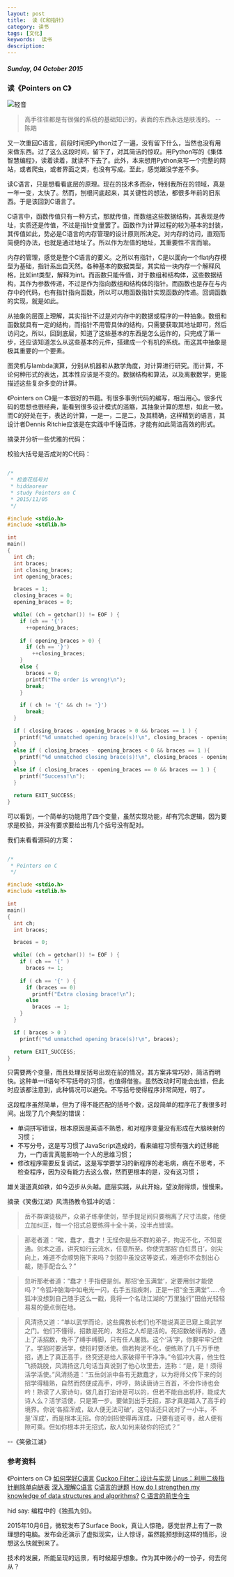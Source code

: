 ```yaml
---
layout: post
title:  读《C和指针》
category: 读书
tags: [文化]
keywords:  读书
description: 
---
```


##### Sunday, 04 October 2015

### 读《Pointers on C》

![轻音](/../../assets/img/book/2015/wangxizhi_1.jpg)

> 高手往往都是有很强的系统的基础知识的，表面的东西永远是肤浅的。
--陈皓

又一次重回C语言，前段时间把Python过了一遍，没有留下什么，当然也没有用来做东西。过了这么这段时间，留下了，对其简洁的惊叹。用Python写的《集体智慧编程》，读着读着，就读不下去了。此外，本来想用Python来写一个完整的网站，或者爬虫，或者界面之类，也没有写成。至此，感觉跟没学差不多。

读C语言，只是想看看底层的原理。现在的技术多而杂，特别我所在的领域，真是一年一变，太快了。然而，刨根问底起来，其关键性的想法，都很多年前的旧东西。于是该回到C语言了。

C语言中，函数传值只有一种方式，那就传值，而数组这些数据结构，其表现是传址，实质还是传值，不过是指针变量罢了。函数作为计算过程的较为基本的封装，其传值如此，势必是C语言的内存管理的设计原则所决定。对内存的访问，直观而简便的办法，也就是通过地址了。所以作为左值的地址，其重要性不言而喻。

内存的管理，感觉是整个C语言的要义。之所以有指针，C是以面向一个flat内存模型为基础，指针系出自天然。各种基本的数据类型，其实给一块内存一个解释风格，比如int类型，解释为int。而函数只能传值，对于数组和结构体，这些数据结构，其作为参数传递，不过是作为指向数组和结构体的指针。而函数也是存在与内存中的代码，也有指针指向函数，所以可以用函数指针实现函数的传递。回调函数的实现，就是如此。

从抽象的层面上理解，其实指针不过是对内存中的数据或程序的一种抽象。数组和函数就具有一定的结构，而指针不用管具体的结构，只需要获取其地址即可，然后访问之。所以，回到底层，知道了这些基本的东西是怎么运作的，只完成了第一步，还应该知道怎么从这些基本的元件，搭建成一个有机的系统。而这其中抽象是极其重要的一个要素。

图灵机与lambda演算，分别从机器和从数学角度，对计算进行研究。而计算，不论何种形式的表达，其本性应该是不变的。数据结构和算法，以及离散数学，更能描述这些复杂多变的计算。

《Pointers on C》是一本很好的书籍。有很多事例代码的编写，相当用心。很多代码的思想也很经典，能看到很多设计模式的滥觞，其抽象计算的思想，如此一致。而C的好处在于，表达的计算，一是一，二是二，及其精确，这样精到的语言，其设计者Dennis Ritchie应该是在实践中千锤百炼，才能有如此简洁高效的形式。

摘录并分析一些优雅的代码：

校验大括号是否成对的C代码：

````c

/*
 * 检查花括号对
 * hiddaorear
 * study Pointers on C
 * 2015/11/05
 */

#include <stdio.h>
#include <stdlib.h>

int
main()
{
  int ch;
  int braces;
  int closing_braces;
  int opening_braces;

  braces = 1;
  closing_braces = 0;
  opening_braces = 0;

  while( (ch = getchar()) != EOF ) {
    if (ch == '{')
      ++opening_braces;
    
    if ( opening_braces > 0) {
      if (ch == '}')
        ++closing_braces;
    }
    else {
      braces = 0;
      printf("The order is wrong!\n");
      break;
    }

    if ( ch != '{' && ch != '}')
      break;
  }

  if ( closing_braces - opening_braces > 0 && braces == 1 ) {
    printf("%d unmatched opening brace(s)!\n", closing_braces - opening_braces );
  }
  else if ( closing_braces - opening_braces < 0 && braces == 1 ){
    printf("%d unmatched closing brace(s)!\n", closing_braces - opening_braces );
  }
  else if ( closing_braces - opening_braces == 0 && braces == 1 ) {
    printf("Success!\n");
  }

  return EXIT_SUCCESS;
}


````

可以看到，一个简单的功能用了四个变量，虽然实现功能，却有冗余逻辑，因为要求是校验，并没有要求要给出有几个括号没有配对。

我们来看看源码的方案：


````c

/*
 * Pointers on C
 */

#include <stdio.h>
#include <stdlib.h>

int
main()
{
  int ch;
  int braces;

  braces = 0;

  while( (ch = getchar()) != EOF ) {
    if ( ch == '{' )
      braces += 1;
    
    if ( ch == '{' ) {
      if (braces == 0)
        printf("Extra closing brace!\n");
      else
        braces -= 1;
    }
  }

  if ( braces > 0 )
    printf("%d unmatched opening brace(s)!\n", braces);

  return EXIT_SUCCESS;
}


````

只需要两个变量，而且处理反括号出现在前的情况，其方案非常巧妙，简洁而明快。这种单一if语句不写括号的习惯，也值得借鉴。虽然改动时可能会出错，但此时应该都注意到，此种情况可以避免。不写括号使得程序非常简短，明了。

这段程序虽然简单，但为了得不能匹配的括号个数，这段简单的程序花了我很多时间。出现了几个典型的错误：

- 单词拼写错误，根本原因是英语不熟悉，和对程序变量没有形成在大脑映射的习惯；
- 不写分号，这是写习惯了JavaScript造成的，看来编程习惯有强大的迁移能力，一门语言真能影响一个人的思维习惯；
- 修改程序需要反复调试，这是写学要学习的新程序的老毛病，病在不思考，不检查程序，因为没有能力去这么做，然而更根本的是，没有这习惯；

雄关漫道真如铁，如今迈步从头越。底层实践，从此开始，望汝耐得烦，慢慢来。

摘录《笑傲江湖》风清扬教令狐冲的话：

> 岳不群课徒极严，众弟子练拳使剑，举手提足间只要稍离了尺寸法度，他便立加纠正，每一个招式总要练得十全十美，没半点错误。

> 那老者道：“唉，蠢才，蠢才！无怪你是岳不群的弟子，拘泥不化，不知变通。剑术之道，讲究如行云流水，任意所至。你使完那招‘白虹贯日’，剑尖向上，难道不会顺势拖下来吗？剑招中虽没这等姿式，难道你不会别出心裁，随手配合么？”

> 忽听那老者道：“蠢才！手指便是剑。那招‘金玉满堂’，定要用剑才能使吗？”令狐冲脑海中如电光一闪，右手五指疾刺，正是一招“金玉满堂”……令狐冲没想到自己随手这么一戳，竟将一个名动江湖的“万里独行”田伯光轻轻易易的便点倒在地。

> 风清扬又道：“单以武学而论，这些魔教长老们也不能说真正已窥上乘武学之门。他们不懂得，招数是死的，发招之人却是活的。死招数破得再妙，遇上了活招数，免不了缚手缚脚，只有任人屠戮。这个‘活’字，你要牢牢记住了。学招时要活学，使招时要活使。倘若拘泥不化，便练熟了几千万手绝招，遇上了真正高手，终究还是给人家破得干干净净。”令狐冲大喜，他生性飞扬跳脱，风清扬这几句话当真说到了他心坎里去，连称：“是，是！须得活学活使。”风清扬道：“五岳剑派中各有无数蠢才，以为将师父传下来的剑招学得精熟，自然而然便成高手，哼哼，熟读唐诗三百首，不会作诗也会吟！熟读了人家诗句，做几首打油诗是可以的，但若不能自出机杼，能成大诗人么？活学活使，只是第一步。要做到出手无招，那才真是踏入了高手的境界。你说‘各招浑成，敌人便无法可破’，这句话还只说对了一小半。不是‘浑成’，而是根本无招。你的剑招使得再浑成，只要有迹可寻，敌人便有隙可乘。但如你根本并无招式，敌人如何来破你的招式？”

--《笑傲江湖》

### 参考资料
《Pointers on C》
[如何学好C语言](http://coolshell.cn/articles/4102.html)
[Cuckoo Filter：设计与实现](http://coolshell.cn/articles/17225.html)
[Linus：利用二级指针删除单向链表](http://coolshell.cn/articles/8990.html)
[深入理解C语言](http://coolshell.cn/articles/5761.html)
[C语言的谜题](http://coolshell.cn/articles/945.html)
[How do I strengthen my knowledge of data structures and algorithms?](https://www.quora.com/How-do-I-strengthen-my-knowledge-of-data-structures-and-algorithms/answer/Robert-Love-1)
[C 语言的前世今生](http://blog.codingnow.com/2010/06/c_programming_language.html)

hid say: 编程中的《独孤九剑》。

2015年10月6日，微软发布了Surface Book，真让人惊艳，感觉世界上有了一款理想的电脑。发布会还演示了虚拟现实，让人惊讶，虽然能预想到这样的情形，没想这么快就到来了。

技术的发展，所能呈现的远景，有时候超乎想象。作为其中微小的一份子，何去何从？
